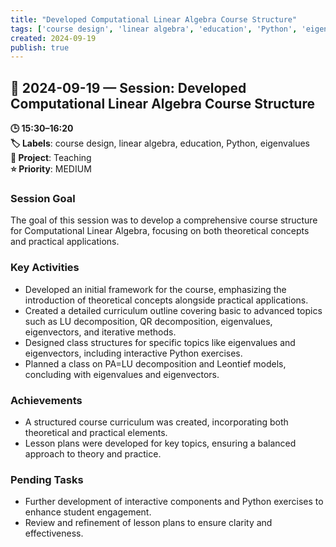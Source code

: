 ```yaml
---
title: "Developed Computational Linear Algebra Course Structure"
tags: ['course design', 'linear algebra', 'education', 'Python', 'eigenvalues']
created: 2024-09-19
publish: true
---
```


## 📅 2024-09-19 — Session: Developed Computational Linear Algebra Course Structure

**🕒 15:30–16:20**  
**🏷️ Labels**: course design, linear algebra, education, Python, eigenvalues  
**📂 Project**: Teaching  
**⭐ Priority**: MEDIUM  


### Session Goal
The goal of this session was to develop a comprehensive course structure for Computational Linear Algebra, focusing on both theoretical concepts and practical applications.

### Key Activities
- Developed an initial framework for the course, emphasizing the introduction of theoretical concepts alongside practical applications.
- Created a detailed curriculum outline covering basic to advanced topics such as LU decomposition, QR decomposition, eigenvalues, eigenvectors, and iterative methods.
- Designed class structures for specific topics like eigenvalues and eigenvectors, including interactive Python exercises.
- Planned a class on PA=LU decomposition and Leontief models, concluding with eigenvalues and eigenvectors.

### Achievements
- A structured course curriculum was created, incorporating both theoretical and practical elements.
- Lesson plans were developed for key topics, ensuring a balanced approach to theory and practice.

### Pending Tasks
- Further development of interactive components and Python exercises to enhance student engagement.
- Review and refinement of lesson plans to ensure clarity and effectiveness.
